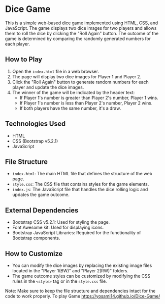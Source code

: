 # Dice Game

This is a simple web-based dice game implemented using HTML, CSS, and JavaScript. The game displays two dice images for two players and allows them to roll the dice by clicking the "Roll Again" button. The outcome of the game is determined by comparing the randomly generated numbers for each player.

## How to Play

1. Open the `index.html` file in a web browser.
2. The page will display two dice images for Player 1 and Player 2.
3. Click the "Roll Again" button to generate random numbers for each player and update the dice images.
4. The winner of the game will be indicated by the header text:
   - If Player 1's number is greater than Player 2's number, Player 1 wins.
   - If Player 1's number is less than Player 2's number, Player 2 wins.
   - If both players have the same number, it's a draw.

## Technologies Used

- HTML
- CSS (Bootstrap v5.2.1)
- JavaScript

## File Structure

- `index.html`: The main HTML file that defines the structure of the web page.
- `style.css`: The CSS file that contains styles for the game elements.
- `index.js`: The JavaScript file that handles the dice rolling logic and updates the game outcome.

## External Dependencies

- Bootstrap CSS v5.2.1: Used for styling the page.
- Font Awesome kit: Used for displaying icons.
- Bootstrap JavaScript Libraries: Required for the functionality of Bootstrap components.

## How to Customize

- You can modify the dice images by replacing the existing image files located in the "Player 1(BW)" and "Player 2(RW)" folders.
- The game outcome styles can be customized by modifying the CSS rules in the `<style>` tag or in the `style.css` file.

Note: Make sure to keep the file structure and dependencies intact for the code to work properly.
To play Game https://yosami14.github.io/Dice-Game/
